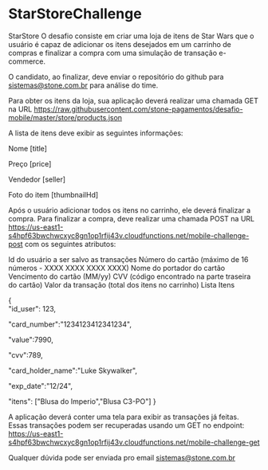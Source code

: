 # StarStoreChallenge

StarStore
O desafio consiste em criar uma loja de itens de Star Wars que o usuário é capaz de adicionar os itens desejados em um carrinho de compras e finalizar a compra com uma simulação de transação e-commerce.

O candidato, ao finalizar, deve enviar o repositório do github para sistemas@stone.com.br para análise do time.

Para obter os itens da loja, sua aplicação deverá realizar uma chamada GET na URL https://raw.githubusercontent.com/stone-pagamentos/desafio-mobile/master/store/products.json

A lista de itens deve exibir as seguintes informações:

Nome [title]

Preço [price]

Vendedor [seller]

Foto do item [thumbnailHd]


Após o usuário adicionar todos os itens no carrinho, ele deverá finalizar a compra. Para finalizar a compra, deve realizar uma chamada POST na URL 
https://us-east1-s4hpf63bwchwcxyc8gn1op1rfij43v.cloudfunctions.net/mobile-challenge-post
com os seguintes atributos:

Id do usuário a ser salvo as transações
Número do cartão (máximo de 16 números - XXXX XXXX XXXX XXXX)
Nome do portador do cartão
Vencimento do cartão (MM/yy)
CVV (código encontrado na parte traseira do cartão)
Valor da transação (total dos itens no carrinho)
Lista Itens

{  
   "id_user": 123,
   
   "card_number":"1234123412341234",
   
   "value":7990,
   
   "cvv":789,
   
   "card_holder_name":"Luke Skywalker",
   
   "exp_date":"12/24",
   
   "itens": ["Blusa do Imperio","Blusa C3-PO"]
}

A aplicação deverá conter uma tela para exibir as transações já feitas.
Essas transações podem ser recuperadas usando um GET no endpoint:
https://us-east1-s4hpf63bwchwcxyc8gn1op1rfij43v.cloudfunctions.net/mobile-challenge-get

Qualquer dúvida pode ser enviada pro email sistemas@stone.com.br

